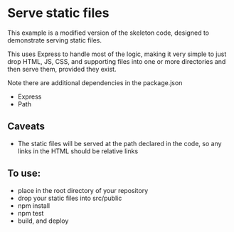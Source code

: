 # Serve static files

This example is a modified version of the skeleton code,
designed to demonstrate serving static files.

This uses Express to handle most of the logic, making
it very simple to just drop HTML, JS, CSS, and supporting files
into one or more directories and then serve them, provided they exist.

Note there are additional dependencies in the package.json
- Express
- Path

## Caveats
- The static files will be served at the path declared in the code, so any links in the HTML should be relative links

## To use:
- place in the root directory of your repository
- drop your static files into src/public
- npm install
- npm test
- build, and deploy